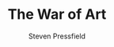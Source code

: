 ---
title: The War of Art
author: Steven Pressfield
description: First nonfiction book I read
pubDate: 21 Aug 2024
---